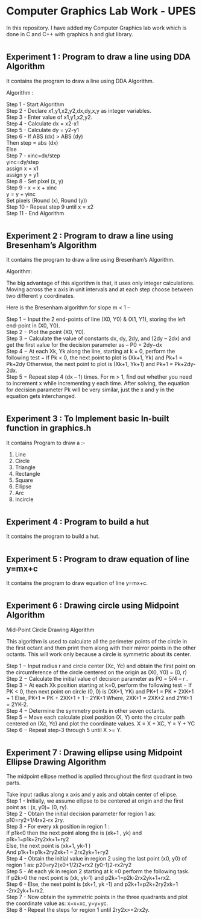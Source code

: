 # **Computer Graphics Lab Work - UPES**

In this repository. I have added my Computer Graphics lab work which is done in C and C++ with graphics.h and glut library.

#

## **Experiment 1 : Program to draw a line using DDA Algorithm**

It contains the program to draw a line using DDA Algorithm.

Algorithm :

Step 1 - Start Algorithm <br>
Step 2 - Declare x1,y1,x2,y2,dx,dy,x,y as integer variables.<br>
Step 3 - Enter value of x1,y1,x2,y2.<br>
Step 4 - Calculate dx = x2-x1<br>
Step 5 - Calculate dy = y2-y1<br>
Step 6 - If ABS (dx) > ABS (dy)<br>
            Then step = abs (dx)<br>
            Else<br>
Step 7 - xinc=dx/step<br>
            yinc=dy/step<br>
            assign x = x1<br>
            assign y = y1<br>
Step 8 - Set pixel (x, y)<br>
Step 9 - x = x + xinc <br>
            y = y + yinc<br>
            Set pixels (Round (x), Round (y))<br>
Step 10 - Repeat step 9 until x = x2<br>
Step 11 - End Algorithm<br>


#

## **Experiment 2 : Program to draw a line using Bresenham’s Algorithm**

It contains the program to draw a line using Bresenham’s Algorithm.

Algorithm:

The big advantage of this algorithm is that, it uses only integer calculations. Moving across the x axis in unit intervals and at each step choose between two different y coordinates. 

Here is the Bresenham algorithm for slope m < 1 – 

Step 1 − Input the 2 end-points of line (X0, Y0) & (X1, Y1), storing the left end-point in (X0, Y0). <br>
Step 2 − Plot the point (X0, Y0). <br>
Step 3 − Calculate the value of constants dx, dy, 2dy, and (2dy – 2dx) and get the first value for the decision parameter as – P0 = 2dy−dx <br>
Step 4 − At each Xk, Yk along the line, starting at k = 0, perform the following test − If Pk < 0, the next point to plot is (Xk+1, Yk) and Pk+1 = Pk+2dy Otherwise, the next point to plot is (Xk+1, Yk+1) and Pk+1 = Pk+2dy-2dx. <br>
Step 5 − Repeat step 4 (dx – 1) times. For m > 1, find out whether you need to increment x while incrementing y each time. After solving, the equation for decision parameter Pk will be very similar, just the x and y in the equation gets interchanged.<br>

#

## **Experiment 3 : To Implement basic In-built function in graphics.h**

It contains Program to draw a :- <br>
1. Line<br>
2. Circle <br>
3. Triangle<br>
4. Rectangle <br>
5. Square <br>
6. Ellipse<br>
7. Arc<br>
8. Incircle<br>

#

## **Experiment 4 : Program to build a hut**

It contains the program to build a hut.

# 

## **Experiment 5 : Program to draw equation of line y=mx+c**

It contains the program to draw equation of line y=mx+c.


#

## **Experiment 6 : Drawing circle using Midpoint Algorithm**

Mid-Point Circle Drawing Algorithm

This algorithm is used to calculate all the perimeter points of the circle in the first octant and then print them along with their mirror points in the other octants. This will work only because a circle is symmetric about its center. 

Step 1 − Input radius r and circle center (Xc, Yc) and obtain the first point on the circumference of the circle centered on the origin as (X0, Y0) = (0, r)<br>
Step 2 − Calculate the initial value of decision parameter as P0 = 5/4 – r . <br>
Step 3 − At each Xk position starting at k=0, perform the following test − If PK < 0, then next point on circle (0, 0) is (XK+1, YK) and PK+1 = PK + 2XK+1 + 1 Else, PK+1 = PK + 2XK+1 + 1 – 2YK+1 Where, 2XK+1 = 2XK+2 and 2YK+1 = 2YK-2. <br>
Step 4 − Determine the symmetry points in other seven octants. <br>
Step 5 − Move each calculate pixel position (X, Y) onto the circular path centered on (Xc, Yc) and plot the coordinate values. X = X + XC, Y = Y + YC <br>
Step 6 − Repeat step-3 through 5 until X >= Y. <br>


#

## **Experiment 7 : Drawing ellipse using Midpoint Ellipse Drawing Algorithm**

The midpoint ellipse method is applied throughout the first quadrant in two parts.

Take input radius along x axis and y axis and obtain center of ellipse.<br>
Step 1 - Initially, we assume ellipse to be centered at origin and the first point as : (x, y0)= (0, ry).<br>
Step 2 - Obtain the initial decision parameter for region 1 as: p10=ry2+1/4rx2-rx 2ry. <br>
Step 3 - For every xk position in region 1 : <br>
If p1k<0 then the next point along the is (xk+1 , yk) and p1k+1=p1k+2ry2xk+1+ry2<br>
Else, the next point is (xk+1, yk-1 ) <br>
And p1k+1=p1k+2ry2xk+1 – 2rx2yk+1+ry2 <br>
Step 4 - Obtain the initial value in region 2 using the last point (x0, y0) of region 1 as: p20=ry2(x0+1/2)2+rx2 (y0-1)2-rx2ry2<br>
Step 5 - At each yk in region 2 starting at k =0 perform the following task.<br> 
If p2k>0 the next point is (xk, yk-1) and p2k+1=p2k-2rx2yk+1+rx2. <br>
Step 6 - Else, the next point is (xk+1, yk -1) and p2k+1=p2k+2ry2xk+1 -2rx2yk+1+rx2. <br>
Step 7 - Now obtain the symmetric points in the three quadrants and plot the coordinate value as: x=x+xc, y=y+yc. <br>
Step 8 - Repeat the steps for region 1 until 2ry2x>=2rx2y. <br>

#

